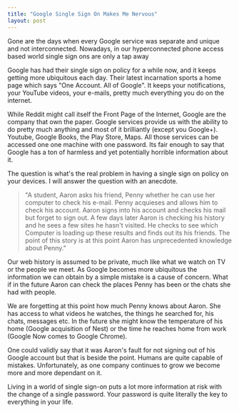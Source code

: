 ```yaml
---
title: "Google Single Sign On Makes Me Nervous"
layout: post
---
```


Gone are the days when every Google service was separate and unique and not interconnected. Nowadays, in our hyperconnected phone access based world single sign ons are only a tap away

Google has had their single sign on policy for a while now, and it keeps getting more ubiquitous each day. Their latest incarnation sports a home page which says "One Account. All of Google". It keeps your notifications, your YouTube videos, your e-mails, pretty much everything you do on the internet. 

While Reddit might call itself the Front Page of the Internet, Google are the company that own the paper. Google services provide us with the ability to do pretty much anything and most of it brilliantly (except you Google+). Youtube, Google Books, the Play Store, Maps. All those services can be accessed one one machine with one password. Its fair enough to say that Google has a ton of harmless and yet potentially horrible information about it.

The question is what's the real problem in having a single sign on policy on your devices. I will answer the question with an anecdote.

> "A student, Aaron asks his friend, Penny whether he can use her computer to check his e-mail. Penny acquieses and allows him to check his account. Aaron signs into his account and checks his mail but forget to sign out. A few days later Aaron is checking his history and he sees a few sites he hasn't visited. He checks to see which Computer is loading up these results and finds out its his friends. The point of this story is at this point Aaron has unprecedented knowledge about Penny."

Our web history is assumed to be private, much like what we watch on TV or the people we meet. As Google becomes more ubiquitous the information we can obtain by a simple mistake is a cause of concern. What if in the future Aaron can check the places Penny has been or the chats she had with people. 

We are forgetting at this point how much Penny knows about Aaron. She has access to what videos he watches, the things he searched for, his chats, messages etc. In the future she might know the temperature of his home (Google acquisition of Nest) or the time he reaches home from work (Google Now comes to Google Chrome).

One could validly say that it was Aaron's fault for not signing out of his Google account but that is beside the point. Humans are quite capable of mistakes. Unfortunately, as one company continues to grow we become more and more dependant on it. 

Living in a world of single sign-on puts a lot more information at risk with the change of a single password. Your password is quite literally the key to everything in your life. 